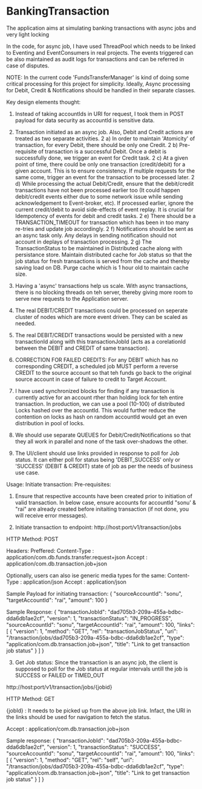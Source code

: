 # BankingTransaction
The application aims at simulating banking transactions with async jobs and very light locking

In the code, for async job, I have used ThreadPool which needs to be linked to Eventing and EventConsumers in real projects.
The events triggered can be also maintained as audit logs for transactions and can be referred in case of disputes.

NOTE:
In the current code 'FundsTransferManager' is kind of doing some critical processing for this project for simplicity.
Ideally, Async processing for Debit, Credit & Notifications should be handled in their separate classes.


Key design elements thought:
1) Instead of taking accountIds in URI for request, I took them in POST payload for data security as accountId is sensitive data.

2) Transaction initiated as an async job. Also, Debit and Credit actions are treated as two separate activities.
2 a) In order to maintain 'Atomicity' of transaction, for every Debit, there should be only one Credit.
2 b) Pre-requisite of transaction is a successful Debit. Once a debit is successfully done, we trigger an event for Credit task.
2 c) At a given point of time, there could be only one transaction (credit/debit) for a given account. This is to ensure consistency. If multiple requests for the same come, trigger an event for the transaction to be processed later.
2 d) While processing the actual Debit/Credit, ensure that the debit/credit transactions have not been processed earlier too (It could happen debit/credit events either due to some network issue while sending acknowledgement to Event-broker, etc). If processed earlier, ignore the current credit/debit to avoid side-effects of event replay. It is crucial for Idempotency of events for debit and credit tasks.
2 e) There should be a TRANSACTION_TIMEOUT for transaction which has been in too many re-tries and update job accordingly.
2 f) Notifications should be sent as an async task only. Any delays in sending notification should not account in deplays of transaction processing.
2 g) The TransactionStatus to be maintained in Distributed cache along with persistance store. Maintain distributed cache for Job status so that the job status for fresh transactions is served from the cache and thereby saving load on DB. Purge cache which is 1 hour old to maintain cache size.

3) Having a 'async' transactions help us scale. With async transactions, there is no blocking threads on teh server, thereby giving more room to serve new requests to the Application server.
4) The real DEBIT/CREDIT transactions could be processed on seperate cluster of nodes which are more event driven. They can be scaled as needed.
5) The real DEBIT/CREDIT transactions would be persisted with a new transactionId along with this transactionJobId (acts as a corelationId between the DEBIT and CREDIT of same transaction).
6) CORRECTION FOR FAILED CREDITS: For any DEBIT which has no corresponding CREDIT, a scheduled job MUST perform a reverse CREDIT to the source account so that teh funds go back to the original source account in case of failure to credit to Target Account.

7) I have used synchronized blocks for finding if any transaction is currently active for an account rther than holding lock for teh entire transaction. In production, we can use a pool (10-100) of distributed Locks hashed over the accountId. This would further reduce the contention on locks as hash on random accountId would get an even distribution in pool of locks.
8) We should use separate QUEUES for Debit/Credit/Notifications so that they all work in parallel and none of the task over-shadows the other.
9) The UI/client should use links provided in response to poll for Job status. It can either poll for status being 'DEBIT_SUCCESS' only or 'SUCCESS' (DEBIT & CREDIT) state of job as per the needs of business use case.


Usage:
Initiate transaction:
Pre-requisites:
1) Ensure that respective accounts have been created prior to initiation of valid transaction. In below case, ensure accounts for accountId "sonu' & "rai" are already created before initaiting transaction (if not done, you will receive error messages).

2) Initiate transaction to endpoint:
http://host:port/v1/transaction/jobs

HTTP Method: POST

Headers:
Preffered:
Content-Type : application/com.db.funds.transfer.request+json
Accept : application/com.db.transaction.job+json

Optionally, users can also ise generic media types for the same:
Content-Type : application/json
Accept : application/json


Sample Payload for initiating transaction:
{
  "sourceAccountId": "sonu",
  "targetAccountId": "rai",
  "amount": 100
}

Sample Response:
{
    "transactionJobId": "dad705b3-209a-455a-bdbc-dda6db1ae2cf",
    "version": 1,
    "transactionStatus": "IN_PROGRESS",
    "sourceAccountId": "sonu",
    "targetAccountId": "rai",
    "amount": 100,
    "links": [
        {
            "version": 1,
            "method": "GET",
            "rel": "transactionJobStatus",
            "uri": "/transaction/jobs/dad705b3-209a-455a-bdbc-dda6db1ae2cf",
            "type": "application/com.db.transaction.job+json",
            "title": "Link to get transaction job status"
        }
    ]
}


3) Get Job status: Since the transaction is an async job, the client is supposed to poll for the Job status at regular intervals untill the job is SUCCESS or FAILED or TIMED_OUT

http://host:port/v1/transaction/jobs/{jobid}

HTTP Method: GET

{jobId} : It needs to be picked up from the above job link. Infact, the URI in the links should be used for navigation to fetch the status.

Accept : application/com.db.transaction.job+json

Sample response:
{
    "transactionJobId": "dad705b3-209a-455a-bdbc-dda6db1ae2cf",
    "version": 1,
    "transactionStatus": "SUCCESS",
    "sourceAccountId": "sonu",
    "targetAccountId": "rai",
    "amount": 100,
    "links": [
        {
            "version": 1,
            "method": "GET",
            "rel": "self",
            "uri": "/transaction/jobs/dad705b3-209a-455a-bdbc-dda6db1ae2cf",
            "type": "application/com.db.transaction.job+json",
            "title": "Link to get transaction job status"
        }
    ]
}